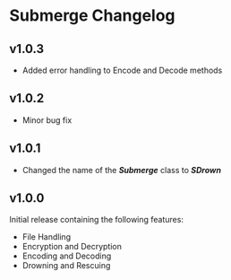 # Submerge Changelog

## v1.0.3
- Added error handling to Encode and Decode methods

## v1.0.2
- Minor bug fix

## v1.0.1
- Changed the name of the ***Submerge*** class to ***SDrown***

## v1.0.0
Initial release containing the following features:
- File Handling
- Encryption and Decryption
- Encoding and Decoding
- Drowning and Rescuing
